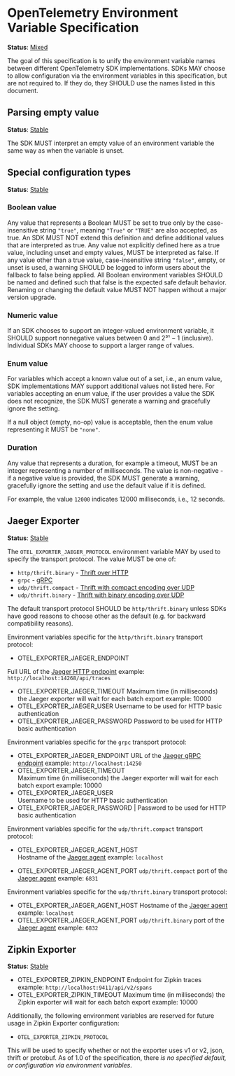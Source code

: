 # OpenTelemetry Environment Variable Specification

**Status**: [Mixed](document-status.md)

The goal of this specification is to unify the environment variable names between different OpenTelemetry SDK implementations. SDKs MAY choose to allow configuration via the environment variables in this specification, but are not required to. If they do, they SHOULD use the names listed in this document.

## Parsing empty value

**Status**: [Stable](document-status.md)

The SDK MUST interpret an empty value of an environment variable the same way as when the variable is unset.

## Special configuration types

**Status**: [Stable](document-status.md)

### Boolean value

Any value that represents a Boolean MUST be set to true only by the case-insensitive string `"true"`, meaning `"True"` or `"TRUE"` are also accepted, as true.
An SDK MUST NOT extend this definition and define additional values that are interpreted as true.
Any value not explicitly defined here as a true value, including unset and empty values, MUST be interpreted as false.
If any value other than a true value, case-insensitive string `"false"`, empty, or unset is used, a warning SHOULD be logged to inform users about the fallback to false being applied.
All Boolean environment variables SHOULD be named and defined such that false is the expected safe default behavior.
Renaming or changing the default value MUST NOT happen without a major version upgrade.

### Numeric value

If an SDK chooses to support an integer-valued environment variable, it SHOULD support nonnegative values between 0 and 2³¹ − 1 (inclusive). Individual SDKs MAY choose to support a larger range of values.

### Enum value

For variables which accept a known value out of a set, i.e., an enum value, SDK implementations MAY support additional values not listed here.
For variables accepting an enum value, if the user provides a value the SDK does not recognize, the SDK MUST generate a warning and gracefully ignore the setting.

If a null object (empty, no-op) value is acceptable, then the enum value representing it MUST be `"none"`.

### Duration

Any value that represents a duration, for example a timeout, MUST be an integer representing a number of
milliseconds. The value is non-negative - if a negative value is provided, the SDK MUST generate a warning,
gracefully ignore the setting and use the default value if it is defined.

For example, the value `12000` indicates 12000 milliseconds, i.e., 12 seconds.



## Jaeger Exporter

**Status**: [Stable](document-status.md)

The `OTEL_EXPORTER_JAEGER_PROTOCOL` environment variable
MAY by used to specify the transport protocol.
The value MUST be one of:

- `http/thrift.binary` - [Thrift over HTTP][jaeger_http]
- `grpc` - [gRPC][jaeger_grpc]
- `udp/thrift.compact` - [Thrift with compact encoding over UDP][jaeger_udp]
- `udp/thrift.binary` - [Thrift with binary encoding over UDP][jaeger_udp]

[jaeger_http]: https://www.jaegertracing.io/docs/latest/apis/#thrift-over-http-stable
[jaeger_grpc]: https://www.jaegertracing.io/docs/latest/apis/#protobuf-via-grpc-stable
[jaeger_udp]: https://www.jaegertracing.io/docs/latest/apis/#thrift-over-udp-stable

The default transport protocol SHOULD be `http/thrift.binary` unless
SDKs have good reasons to choose other as the default
(e.g. for backward compatibility reasons).

Environment variables specific for the `http/thrift.binary` transport protocol:


- OTEL_EXPORTER_JAEGER_ENDPOINT 
 
 Full URL of the [Jaeger HTTP endpoint][jaeger_collector] 
example: `http://localhost:14268/api/traces`
- OTEL_EXPORTER_JAEGER_TIMEOUT 
  Maximum time (in milliseconds) the Jaeger exporter will wait for each batch export 
 example: 10000
- OTEL_EXPORTER_JAEGER_USER
 Username to be used for HTTP basic authentication 
- OTEL_EXPORTER_JAEGER_PASSWORD 
 Password to be used for HTTP basic authentication
 
 
Environment variables specific for the `grpc` transport protocol:


- OTEL_EXPORTER_JAEGER_ENDPOINT 
 URL of the [Jaeger gRPC endpoint][jaeger_collector]
 example: `http://localhost:14250` 
- OTEL_EXPORTER_JAEGER_TIMEOUT  
 Maximum time (in milliseconds) the Jaeger exporter will wait for each batch export 
 example: 10000
- OTEL_EXPORTER_JAEGER_USER    
 Username to be used for HTTP basic authentication 
- OTEL_EXPORTER_JAEGER_PASSWORD | Password to be used for HTTP basic authentication 


Environment variables specific for the `udp/thrift.compact` transport protocol:

-  OTEL_EXPORTER_JAEGER_AGENT_HOST  
 Hostname of the [Jaeger agent][jaeger_agent]
 example: `localhost` 
 
-  OTEL_EXPORTER_JAEGER_AGENT_PORT 
 `udp/thrift.compact` port of the [Jaeger agent][jaeger_agent] 
  example: `6831`


Environment variables specific for the `udp/thrift.binary` transport protocol:


- OTEL_EXPORTER_JAEGER_AGENT_HOST 
 Hostname of the [Jaeger agent][jaeger_agent]
 example: `localhost` 
- OTEL_EXPORTER_JAEGER_AGENT_PORT 
 `udp/thrift.binary` port of the [Jaeger agent][jaeger_agent] 
 example: `6832` 

[jaeger_collector]: https://www.jaegertracing.io/docs/latest/deployment/#collector
[jaeger_agent]: https://www.jaegertracing.io/docs/latest/deployment/#agent

## Zipkin Exporter

**Status**: [Stable](document-status.md)


- OTEL_EXPORTER_ZIPKIN_ENDPOINT
  Endpoint for Zipkin traces
  example: `http://localhost:9411/api/v2/spans` 
- OTEL_EXPORTER_ZIPKIN_TIMEOUT
  Maximum time (in milliseconds) the Zipkin exporter will wait for each batch export 
  example: 10000

Additionally, the following environment variables are reserved for future
usage in Zipkin Exporter configuration:

- `OTEL_EXPORTER_ZIPKIN_PROTOCOL`

This will be used to specify whether or not the exporter uses v1 or v2, json,
thrift or protobuf.  As of 1.0 of the specification, there
_is no specified default, or configuration via environment variables_.

